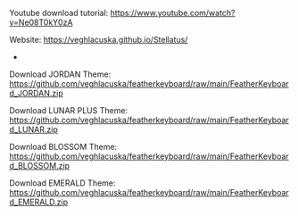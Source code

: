 Youtube download tutorial: https://www.youtube.com/watch?v=Ne08T0kY0zA

Website: https://veghlacuska.github.io/Stellatus/

-

Download JORDAN Theme: https://github.com/veghlacuska/featherkeyboard/raw/main/FeatherKeyboard_JORDAN.zip

Download LUNAR PLUS Theme: https://github.com/veghlacuska/featherkeyboard/raw/main/FeatherKeyboard_LUNAR.zip

Download BLOSSOM Theme: https://github.com/veghlacuska/featherkeyboard/raw/main/FeatherKeyboard_BLOSSOM.zip

Download EMERALD Theme: https://github.com/veghlacuska/featherkeyboard/raw/main/FeatherKeyboard_EMERALD.zip
